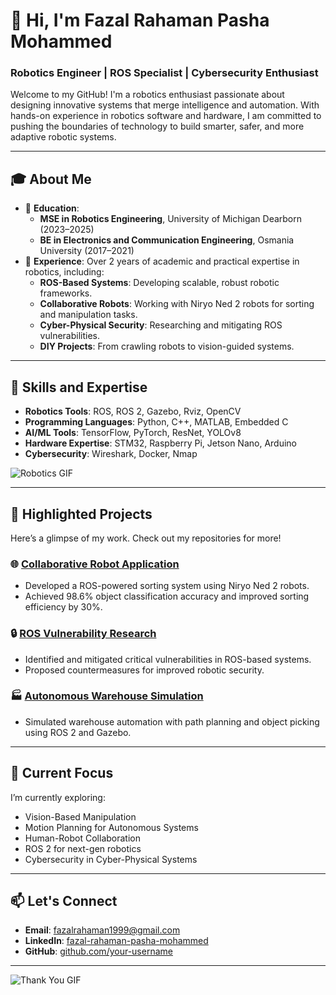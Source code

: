 # 👋 Hi, I'm Fazal Rahaman Pasha Mohammed

### Robotics Engineer | ROS Specialist | Cybersecurity Enthusiast

Welcome to my GitHub! I'm a robotics enthusiast passionate about designing innovative systems that merge intelligence and automation. With hands-on experience in robotics software and hardware, I am committed to pushing the boundaries of technology to build smarter, safer, and more adaptive robotic systems.

---

## 🎓 **About Me**

- 🏫 **Education**:
  - **MSE in Robotics Engineering**, University of Michigan Dearborn (2023–2025)
  - **BE in Electronics and Communication Engineering**, Osmania University (2017–2021)
- 🌟 **Experience**: Over 2 years of academic and practical expertise in robotics, including:
  - **ROS-Based Systems**: Developing scalable, robust robotic frameworks.
  - **Collaborative Robots**: Working with Niryo Ned 2 robots for sorting and manipulation tasks.
  - **Cyber-Physical Security**: Researching and mitigating ROS vulnerabilities.
  - **DIY Projects**: From crawling robots to vision-guided systems.

---

## 🔧 **Skills and Expertise**

- **Robotics Tools**: ROS, ROS 2, Gazebo, Rviz, OpenCV  
- **Programming Languages**: Python, C++, MATLAB, Embedded C  
- **AI/ML Tools**: TensorFlow, PyTorch, ResNet, YOLOv8  
- **Hardware Expertise**: STM32, Raspberry Pi, Jetson Nano, Arduino  
- **Cybersecurity**: Wireshark, Docker, Nmap  

![Robotics GIF](https://media.giphy.com/media/3o7aD5tv1ogNBtDhDi/giphy.gif) <!-- Replace with your preferred GIF -->

---

## 🚀 **Highlighted Projects**
Here’s a glimpse of my work. Check out my repositories for more!

### 🌐 [Collaborative Robot Application](https://github.com/your-username/collaborative-robot-app)
- Developed a ROS-powered sorting system using Niryo Ned 2 robots.
- Achieved 98.6% object classification accuracy and improved sorting efficiency by 30%.

### 🔒 [ROS Vulnerability Research](https://github.com/your-username/ros-vulnerability-research)
- Identified and mitigated critical vulnerabilities in ROS-based systems.
- Proposed countermeasures for improved robotic security.

### 🏭 [Autonomous Warehouse Simulation](https://github.com/your-username/autonomous-warehouse-sim)
- Simulated warehouse automation with path planning and object picking using ROS 2 and Gazebo.

---

## 🌱 **Current Focus**
I’m currently exploring:
- Vision-Based Manipulation
- Motion Planning for Autonomous Systems
- Human-Robot Collaboration
- ROS 2 for next-gen robotics
- Cybersecurity in Cyber-Physical Systems

---

## 📫 **Let's Connect**
- **Email**: [fazalrahaman1999@gmail.com](mailto:fazalrahaman1999@gmail.com)  
- **LinkedIn**: [fazal-rahaman-pasha-mohammed](https://www.linkedin.com/in/fazal-rahaman-pasha-mohammed-600775181/)  
- **GitHub**: [github.com/your-username](https://github.com/your-username)

---

![Thank You GIF](https://media.giphy.com/media/xT9IgzoKnwFNmISR8I/giphy.gif) <!-- Replace with a thank-you GIF -->
